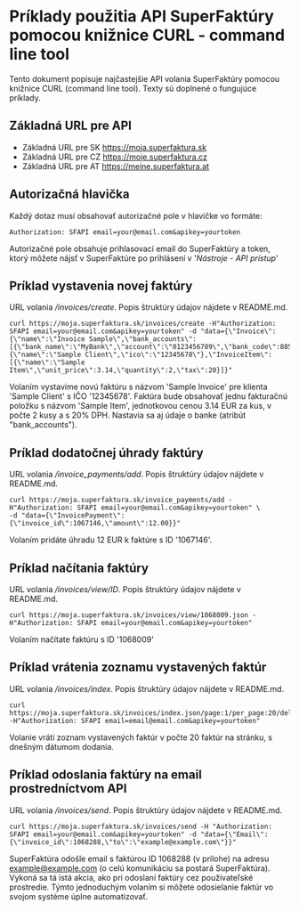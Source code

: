 # Príklady použitia API SuperFaktúry pomocou knižnice CURL - command line tool
Tento dokument popisuje najčastejšie API volania SuperFaktúry pomocou knižnice CURL (command line tool).
Texty sú doplnené o fungujúce príklady.

## Základná URL pre API
* Základná URL pre SK https://moja.superfaktura.sk
* Základná URL pre CZ https://moje.superfaktura.cz
* Základná URL pre AT https://meine.superfaktura.at

## Autorizačná hlavička
Každý dotaz musí obsahovať autorizačné pole v hlavičke vo formáte:
```http
Authorization: SFAPI email=your@email.com&apikey=yourtoken
```
Autorizačné pole obsahuje prihlasovací email do SuperFaktúry a token, ktorý môžete nájsť v SuperFaktúre po prihlásení v 
'*Nástroje - API prístup*'

## Príklad vystavenia novej faktúry
URL volania */invoices/create*. Popis štruktúry údajov nájdete v README.md.
```shell
curl https://moja.superfaktura.sk/invoices/create -H"Authorization: SFAPI email=your@email.com&apikey=yourtoken" -d "data={\"Invoice\":{\"name\":\"Invoice Sample\",\"bank_accounts\":[{\"bank_name\":\"MyBank\",\"account\":\"0123456789\",\"bank_code\":8855,\"iban\":\"SK0000000000000\",\"swift\":\"xxxx\"}]},\"Client\":{\"name\":\"Sample Client\",\"ico\":\"12345678\"},\"InvoiceItem\":[{\"name\":\"Sample Item\",\"unit_price\":3.14,\"quantity\":2,\"tax\":20}]}"
```
Volaním vystavíme novú faktúru s názvom 'Sample Invoice' pre klienta 'Sample Client' s IČO '12345678'. Faktúra bude obsahovať jednu fakturačnú položku s názvom 'Sample Item', jednotkovou cenou 3.14 EUR za kus, v počte 2 kusy a s 20% DPH. Nastavia sa aj údaje o banke (atribút "bank_accounts").

## Príklad dodatočnej úhrady faktúry
URL volania */invoice_payments/add*. Popis štruktúry údajov nájdete v README.md.
```shell
curl https://moja.superfaktura.sk/invoice_payments/add -H"Authorization: SFAPI email=your@email.com&apikey=yourtoken" \
-d "data={\"InvoicePayment\":{\"invoice_id\":1067146,\"amount\":12.00}}"
```
Volaním pridáte úhradu 12 EUR k faktúre s ID '1067146'.

## Príklad načítania faktúry
URL volania */invoices/view/ID*. Popis štruktúry údajov nájdete v README.md.
```shell
curl https://moja.superfaktura.sk/invoices/view/1068009.json -H"Authorization: SFAPI email=your@email.com&apikey=yourtoken" 
```
Volaním načítate faktúru s ID '1068009'

## Príklad vrátenia zoznamu vystavených faktúr
URL volania */invoices/index*. Popis štruktúry údajov nájdete v README.md.
```shell
curl https://moja.superfaktura.sk/invoices/index.json/page:1/per_page:20/delivery:1 -H"Authorization: SFAPI email=email@email.com&apikey=yourtoken" 
```
Volanie vráti zoznam vystavených faktúr v počte 20 faktúr na stránku, s dnešným dátumom dodania.

## Príklad odoslania faktúry na email prostredníctvom API
URL volania */invoices/send*. Popis štruktúry údajov nájdete v README.md.
```shell
curl https://moja.superfaktura.sk/invoices/send -H "Authorization: SFAPI email=your@email.com&apikey=yourtoken" -d "data={\"Email\":{\"invoice_id\":1068288,\"to\":\"example@example.com\"}}"
```
SuperFaktúra odošle email s faktúrou ID 1068288 (v prílohe) na adresu example@example.com (o celú komunikáciu sa postará SuperFaktúra). Vykoná sa tá istá akcia, ako pri odoslaní faktúry cez používateľské prostredie. Týmto jednoduchým volaním si môžete odosielanie faktúr vo svojom systéme úplne automatizovať.
